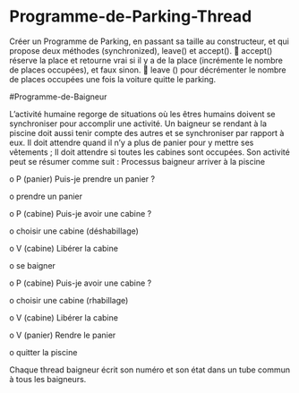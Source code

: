 # Programme-de-Parking-Thread
Créer un Programme de Parking, en passant sa taille au constructeur, et qui propose deux méthodes (synchronized), leave() et accept().
 accept() réserve la place et retourne vrai si il y a de la place (incrémente le nombre de places occupées), et faux sinon.
 leave () pour décrémenter le nombre de places occupées une fois la voiture quitte le parking.

#Programme-de-Baigneur

L’activité humaine regorge de situations où les êtres humains doivent se synchroniser pour accomplir une activité. Un baigneur se rendant à la piscine doit aussi tenir compte des autres et se synchroniser par rapport à eux.
Il doit attendre quand il n’y a plus de panier pour y mettre ses vêtements ;
Il doit attendre si toutes les cabines sont occupées. Son activité peut se résumer comme suit :
Processus baigneur arriver à la piscine

o P (panier) Puis-je prendre un panier ?

o prendre un panier

o P (cabine) Puis-je avoir une cabine ?

o choisir une cabine (déshabillage)

o V (cabine) Libérer la cabine

o se baigner

o P (cabine) Puis-je avoir une cabine ?

o choisir une cabine (rhabillage)

o V (cabine) Libérer la cabine

o V (panier) Rendre le panier

o quitter la piscine 

Chaque thread baigneur écrit son numéro et son état dans un tube commun à tous les baigneurs. 
